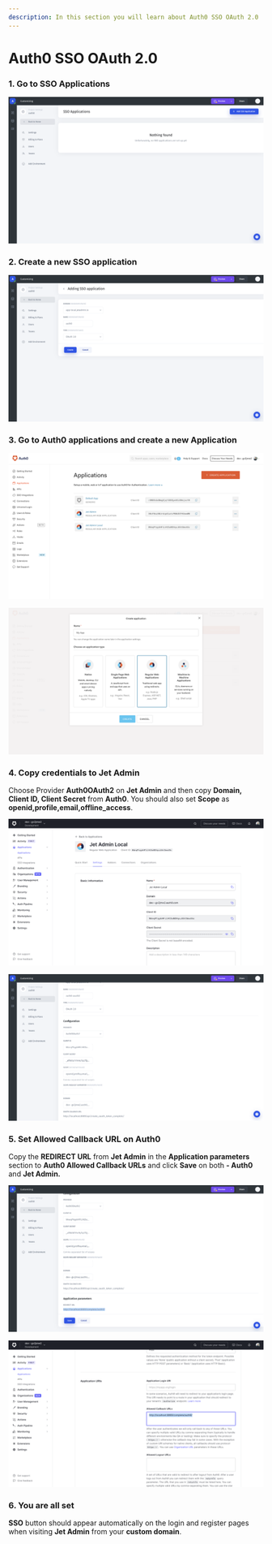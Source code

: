 ```yaml
---
description: In this section you will learn about Auth0 SSO OAuth 2.0
---
```


# Auth0 SSO OAuth 2.0

### 1. Go to SSO Applications

![](<../../../.gitbook/assets/image (814).png>)

### 2. Create a new SSO application

![](<../../../.gitbook/assets/image (809).png>)

### 3. Go to Auth0 applications and create a new Application

![](<../../../.gitbook/assets/image (768).png>)

![](<../../../.gitbook/assets/image (769).png>)

### 4. Copy credentials to Jet Admin

Choose Provider **Auth0OAuth2** on **Jet Admin** and then copy **Domain, Client ID, Client Secret** from **Auth0**. You should also set **Scope** as **openid,profile,email,offline\_access**.

![](<../../../.gitbook/assets/image (810).png>)

![](<../../../.gitbook/assets/image (811).png>)

### 5. Set Allowed Callback URL on Auth0

Copy the **REDIRECT URL** from **Jet Admin** in the **Application parameters** section to **Auth0 Allowed Callback URLs** and click **Save** on both **- Auth0** and **Jet Admin.**

![](<../../../.gitbook/assets/image (812).png>)

![](<../../../.gitbook/assets/image (813).png>)

### 6. You are all set

**SSO** button should appear automatically on the login and register pages when visiting **Jet Admin** from your **custom domain**.
